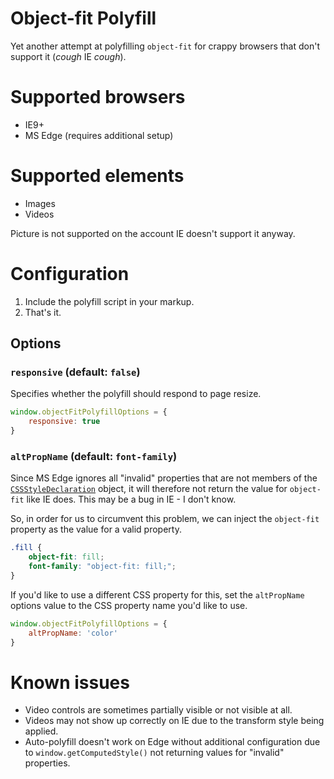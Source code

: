 Object-fit Polyfill
===

Yet another attempt at polyfilling ``object-fit`` for crappy browsers that don't support it (*cough* IE *cough*).

# Supported browsers

- IE9+
- MS Edge (requires additional setup)

# Supported elements

- Images
- Videos

Picture is not supported on the account IE doesn't support it anyway.

# Configuration

1. Include the polyfill script in your markup.
2. That's it.

## Options

### ``responsive`` (default: ``false``)

Specifies whether the polyfill should respond to page resize.

```js
window.objectFitPolyfillOptions = {
    responsive: true
}
```

### ``altPropName`` (default: ``font-family``)

Since MS Edge ignores all "invalid" properties that are not members of the [``CSSStyleDeclaration``](https://developer.mozilla.org/en/docs/Web/API/CSSStyleDeclaration) object,
it will therefore not return the value for ``object-fit`` like IE does. This may be a bug in IE - I don't know.

So, in order for us to circumvent this problem, we can inject the ``object-fit`` property as the value for a valid property.

```css
.fill {
    object-fit: fill;
    font-family: "object-fit: fill;";
}
```

If you'd like to use a different CSS property for this, set the ``altPropName`` options value to the CSS property name you'd like to use.

```js
window.objectFitPolyfillOptions = {
    altPropName: 'color'
}
```

# Known issues

- Video controls are sometimes partially visible or not visible at all.
- Videos may not show up correctly on IE due to the transform style being applied.
- Auto-polyfill doesn't work on Edge without additional configuration due to ``window.getComputedStyle()`` not returning values for "invalid" properties.
